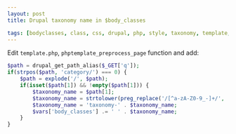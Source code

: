 ```yaml
---
layout: post
title: Drupal taxonomy name in $body_classes

tags: [bodyclasses, class, css, drupal, php, style, taxonomy, template, theme, tpl]
---
```


Edit `template.php`, `phptemplate_preprocess_page` function and add:

```php
$path = drupal_get_path_alias($_GET['q']);
if(strpos($path, 'category/') === 0) {
    $path = explode('/', $path);
    if(isset($path[1]) && !empty($path[1])) {
        $taxonomy_name = $path[1];
        $taxonomy_name = strtolower(preg_replace('/[^a-zA-Z0-9_-]+/', '-', $taxonomy_name));
        $taxonomy_name = 'taxonomy-' . $taxonomy_name;
        $vars['body_classes'] .= ' ' . $taxonomy_name;
    }
}
```
